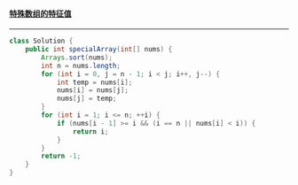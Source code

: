 #### <a href="https://leetcode.cn/problems/special-array-with-x-elements-greater-than-or-equal-x/">特殊数组的特征值</a>

----------------

```java
class Solution {
    public int specialArray(int[] nums) {
        Arrays.sort(nums);
        int n = nums.length;
        for (int i = 0, j = n - 1; i < j; i++, j--) {
            int temp = nums[i];
            nums[i] = nums[j];
            nums[j] = temp;
        }
        for (int i = 1; i <= n; ++i) {
            if (nums[i - 1] >= i && (i == n || nums[i] < i)) {
                return i;
            }
        }
        return -1;
    }
}
```


